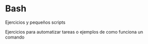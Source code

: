 # Bash
Ejercicios y pequeños scripts

Ejercicios para automatizar tareas o ejemplos de como funciona un comando
